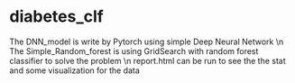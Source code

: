 # diabetes_clf
The DNN_model is write by Pytorch using simple Deep Neural Network \n
The Simple_Random_forest is using GridSearch with random forest classifier to solve the problem \n
report.html can be run to see the the stat and some visualization for the data
